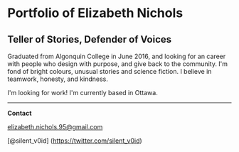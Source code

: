 # Portfolio of Elizabeth Nichols

## Teller of Stories, Defender of Voices

Graduated from Algonquin College in June 2016, and looking for an career with people who design with purpose, and give back to the community. I'm fond of bright colours, unusual stories and science fiction. I believe in teamwork, honesty, and kindness.

I'm looking for work! I'm currently based in Ottawa.

---

**Contact**

elizabeth.nichols.95@gmail.com

[@silent_v0id] (https://twitter.com/silent_v0id)



